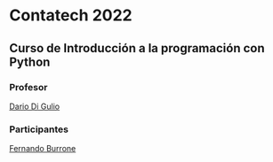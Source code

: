 # Contatech 2022

## Curso de Introducción a la programación con Python

### Profesor
[Dario Di Gulio](https://github.com/DarioDiGulio)

### Participantes
[Fernando Burrone](https://github.com/ferburrone)
